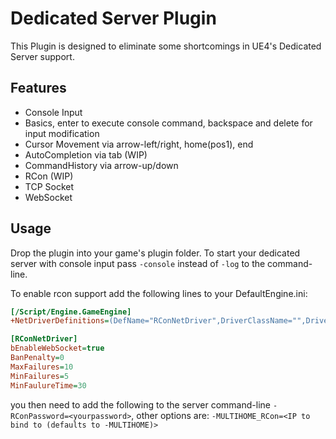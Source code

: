 # Dedicated Server Plugin
This Plugin is designed to eliminate some shortcomings in UE4's Dedicated Server support.

## Features
* Console Input
 * Basics, enter to execute console command, backspace and delete for input modification
 * Cursor Movement via arrow-left/right, home(pos1), end
 * AutoCompletion via tab (WIP)
 * CommandHistory via arrow-up/down
* RCon (WIP)
 * TCP Socket
 * WebSocket

## Usage
Drop the plugin into your game's plugin folder.
To start your dedicated server with console input pass `-console` instead of `-log` to the command-line.

To enable rcon support add the following lines to your DefaultEngine.ini:
```ini
[/Script/Engine.GameEngine]
+NetDriverDefinitions=(DefName="RConNetDriver",DriverClassName="",DriverClassNameFallback="")

[RConNetDriver]
bEnableWebSocket=true
BanPenalty=0
MaxFailures=10
MinFailures=5
MinFaulureTime=30
```

you then need to add the following to the server command-line `-RConPassword=<yourpassword>`,
other options are: `-MULTIHOME_RCon=<IP to bind to (defaults to -MULTIHOME)>`

